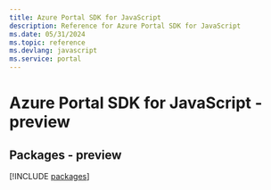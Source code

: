 ```yaml
---
title: Azure Portal SDK for JavaScript
description: Reference for Azure Portal SDK for JavaScript
ms.date: 05/31/2024
ms.topic: reference
ms.devlang: javascript
ms.service: portal
---
```

# Azure Portal SDK for JavaScript - preview
## Packages - preview
[!INCLUDE [packages](portal-index.md)]